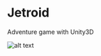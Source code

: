# Jetroid
Adventure game with Unity3D

![alt text](https://raw.githubusercontent.com/alexandre-w/Jetroid/screenshots/screen_game.png)
